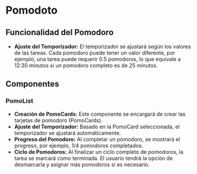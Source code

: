 # Pomodoto

## Funcionalidad del Pomodoro

- **Ajuste del Temporizador:** El temporizador se ajustará según los valores de las tareas. Cada pomodoro puede tener un valor diferente, por ejemplo, una tarea puede requerir 0.5 pomodoros, lo que equivale a 12:30 minutos si un pomodoro completo es de 25 minutos.

## Componentes

### PomoList

- **Creación de PomoCards:** Este componente se encargará de crear las tarjetas de pomodoro (PomoCards).
- **Ajuste del Temporizador:** Basado en la PomoCard seleccionada, el temporizador se ajustará automáticamente.
- **Progreso del Pomodoro:** Al completar un pomodoro, se mostrará el progreso, por ejemplo, 1/4 pomodoros completados.
- **Ciclo de Pomodoros:** Al finalizar un ciclo completo de pomodoros, la tarea se marcará como terminada. El usuario tendrá la opción de desmarcarla y asignar más pomodoros si es necesario.


